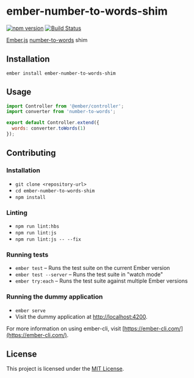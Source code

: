 ember-number-to-words-shim
==============================================================================

[![npm version](https://badge.fury.io/js/ember-number-to-words-shim.svg)](https://badge.fury.io/js/ember-number-to-words-shim)
[![Build Status](https://travis-ci.org/CrowdStrike/ember-number-to-words-shim.svg?branch=master)](https://travis-ci.org/CrowdStrike/ember-number-to-words-shim)

[Ember.js](https://www.emberjs.com) [number-to-words](https://github.com/marlun78/number-to-words) shim

Installation
------------------------------------------------------------------------------

```
ember install ember-number-to-words-shim
```


Usage
------------------------------------------------------------------------------

```js
import Controller from '@ember/controller';
import converter from 'number-to-words';

export default Controller.extend({
  words: converter.toWords(1)
});
```


Contributing
------------------------------------------------------------------------------

### Installation

* `git clone <repository-url>`
* `cd ember-number-to-words-shim`
* `npm install`

### Linting

* `npm run lint:hbs`
* `npm run lint:js`
* `npm run lint:js -- --fix`

### Running tests

* `ember test` – Runs the test suite on the current Ember version
* `ember test --server` – Runs the test suite in "watch mode"
* `ember try:each` – Runs the test suite against multiple Ember versions

### Running the dummy application

* `ember serve`
* Visit the dummy application at [http://localhost:4200](http://localhost:4200).

For more information on using ember-cli, visit [https://ember-cli.com/](https://ember-cli.com/).

License
------------------------------------------------------------------------------

This project is licensed under the [MIT License](LICENSE.md).
